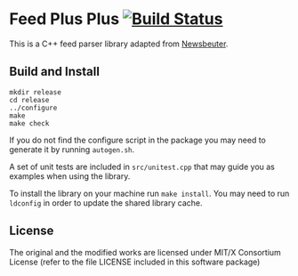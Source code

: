 # Feed Plus Plus [![Build Status](https://travis-ci.org/kamarya/feedpp.svg?branch=master)](https://travis-ci.org/kamarya/feedpp)
This is a C++ feed parser library adapted from
[Newsbeuter](https://github.com/akrennmair/newsbeuter).
## Build and Install

```
mkdir release
cd release
../configure
make
make check
```
If you do not find the configure script in the package
you may need to generate it by running ```autogen.sh```.

A set of unit tests are included in ```src/unitest.cpp``` that may
guide you as examples when using the library.

To install the library on your machine run ```make install```.
You may need to run ```ldconfig``` in order to update the shared library cache.


## License
The original and the modified works are licensed under
MIT/X Consortium License (refer to the file LICENSE
included in this software package)
